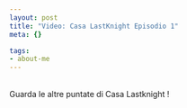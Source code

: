 ```yaml
--- 
layout: post
title: "Video: Casa LastKnight Episodio 1"
meta: {}

tags: 
- about-me
---
```

<object type="application/x-shockwave-flash" width="396" height="300" data="http://www.vimeo.com/moogaloop.swf?clip_id=647479&amp;server=www.vimeo.com&amp;fullscreen=1&amp;show_title=1&amp;show_byline=1&amp;show_portrait=0&amp;color=00adef">	<param name="quality" value="best" />	<param name="allowfullscreen" value="true" />	<param name="scale" value="showAll" /></object><br>Guarda le altre puntate di Casa Lastknight ! 
